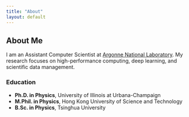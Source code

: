 ```yaml
---
title: "About"
layout: default
---
```


## About Me

I am an Assistant Computer Scientist at [Argonne National Laboratory](https://www.alcf.anl.gov/about/people/huihuo-zheng). My research focuses on high-performance computing, deep learning, and scientific data management.

### Education
- **Ph.D. in Physics**, University of Illinois at Urbana-Champaign
- **M.Phil. in Physics**, Hong Kong University of Science and Technology
- **B.Sc. in Physics**, Tsinghua University